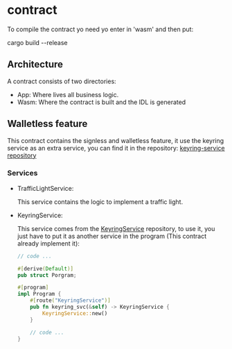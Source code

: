 # contract

To compile the contract yo need yo enter in 'wasm' and then put:

cargo build --release

## Architecture

A contract consists of two directories:
-	App: Where lives all business logic.
-	Wasm: Where the contract is built and the IDL is generated 

## Walletless feature

This contract contains the signless and walletless feature, it use the keyring service as an extra service, you can find it in the repository: [keyring-service repository](https://github.com/Vara-Lab/Contracts-Services/tree/main/keyring-service)

### Services

- TrafficLightService:

    This service contains the logic to implement a traffic light.

- KeyringService:

    This service comes from the [KeyringService](https://github.com/Vara-Lab/Contracts-Services/tree/main/keyring-service) repository, to use it, you just have to put it as another service in the program (This contract already implement it):

    ```rust
    // code ...

    #[derive(Default)]
    pub struct Porgram;

    #[program]
    impl Program {
        #[route("KeyringService")]
        pub fn keyring_svc(&self) -> KeyringService {
            KeyringService::new()
        }

        // code ...
    }
    ```
